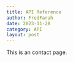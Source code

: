 ```yaml
---
title: API Reference
author: FredFarah
date: 2023-11-28
category: API
layout: post
---
```


This is an contact page.

